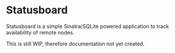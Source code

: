 Statusboard
===========

Statusboard is a simple Sinatra/SQLite powered application to track availability of remote nodes.

This is still WIP, therefore documentation not yet created.